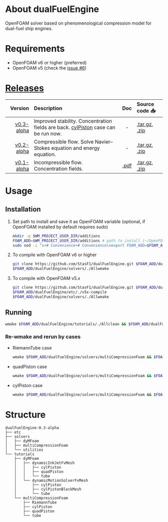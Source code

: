 # About dualFuelEngine
OpenFOAM solver based on phenomenological compression model for dual-fuel ship engines.

# Requirements
- OpenFOAM v6 or higher (preferred)
- OpenFOAM v5 (check the [issue #6](https://github.com/StasF1/dualFuelEngine/issues/6)) 

# [Releases](https://github.com/StasF1/dualFuelEngine/releases)
|Version|Description|Doc|Source code 📥|
|------:|:----------|:-:|:-------------|
[v0.3-alpha](https://github.com/StasF1/dualFuelEngine/tree/v0.3-alpha)|Improved stability. Concentration fields are back. [cylPiston](https://github.com/StasF1/dualFuelEngine/tree/v0.3-alpha/tutorials/multiCompressionFoam/cylPiston) case can be run now.|-|[.tar.gz](https://github.com/StasF1/dualFuelEngine/archive/v0.3-alpha.tar.gz), [.zip](https://github.com/StasF1/dualFuelEngine/archive/v0.3-alpha.zip)|
[v0.2-alpha](https://github.com/StasF1/dualFuelEngine/tree/v0.2-alpha)|Compressible flow. Solve Navier–Stokes equation and energy equation.|-|[.tar.gz](https://github.com/StasF1/dualFuelEngine/archive/v0.2-alpha.tar.gz), [.zip](https://github.com/StasF1/dualFuelEngine/archive/v0.2-alpha.zip)|
[v0.1-alpha](https://github.com/StasF1/dualFuelEngine/tree/v0.1-alpha)|Incompressible flow. Concentration fields.|[.pdf](https://github.com/StasF1/dualFuelEngine/releases/download/v0.1-alpha/dualFuelEngine-0.1-alpha.pdf)|[.tar.gz](https://github.com/StasF1/dualFuelEngine/archive/v0.1-alpha.tar.gz), [.zip](https://github.com/StasF1/dualFuelEngine/archive/v0.1-alpha.zip)|

# Usage
## Installation
1. Set path to install and save it as OpenFOAM variable (optional, if OpenFOAM installed by default requires sudo)
    ```sh
    mkdir -p $WM_PROJECT_USER_DIR/additions
    FOAM_ADD=$WM_PROJECT_USER_DIR/additions # path to install (~/OpenFOAM by default)
    sudo sed -i "s+# Convenience+# Convenience\nexport FOAM_ADD=$FOAM_ADD+g" $WM_PROJECT_DIR/etc/config.sh/settings
    ```

3. To compile with OpenFOAM v6 or higher
    ```sh
    git clone https://github.com/StasF1/dualFuelEngine.git $FOAM_ADD/dualFuelEngine
    $FOAM_ADD/dualFuelEngine/solvers/./Allwmake
    ```
    
4. To compile with OpenFOAM v5.x
    ```sh
    git clone https://github.com/StasF1/dualFuelEngine.git $FOAM_ADD/dualFuelEngine
    $FOAM_ADD/dualFuelEngine/etc/./v5x-compile
    $FOAM_ADD/dualFuelEngine/solvers/./Allwmake
    ```

## Running
```sh
wmake $FOAM_ADD/dualFuelEngine/tutorials/./Allclean && $FOAM_ADD/dualFuelEngine/tutorials/./Allrun
```

### Re-wmake and rerun by cases
- RiemannTube case
    ```sh
    wmake $FOAM_ADD/dualFuelEngine/solvers/multiCompressionFoam && $FOAM_ADD/dualFuelEngine/tutorials/multiCompressionFoam/RiemannTube/./Allclean && $FOAM_ADD/dualFuelEngine/tutorials/multiCompressionFoam/RiemannTube/./Allrun || cat $FOAM_ADD/dualFuelEngine/tutorials/multiCompressionFoam/RiemannTube/log.multiCompressionFoam
    ```
- quadPiston case
    ```sh
    wmake $FOAM_ADD/dualFuelEngine/solvers/multiCompressionFoam && $FOAM_ADD/dualFuelEngine/tutorials/multiCompressionFoam/quadPiston/./Allclean && $FOAM_ADD/dualFuelEngine/tutorials/multiCompressionFoam/quadPiston/./Allrun || cat $FOAM_ADD/dualFuelEngine/tutorials/multiCompressionFoam/quadPiston/log.multiCompressionFoam
    ```
- cylPiston case
    ```sh
    wmake $FOAM_ADD/dualFuelEngine/solvers/multiCompressionFoam && $FOAM_ADD/dualFuelEngine/tutorials/multiCompressionFoam/cylPiston/./Allclean && $FOAM_ADD/dualFuelEngine/tutorials/multiCompressionFoam/cylPiston/./Allrun || cat $FOAM_ADD/dualFuelEngine/tutorials/multiCompressionFoam/cylPiston/log.multiCompressionFoam
    ```

# Structure
```gitignore
dualFuelEngine-0.3-alpha
├── etc
├── solvers
│   ├── dyMFoam
│   ├── multiCompressionFoam
│   └── utilities
└── tutorials
    ├── dyMFoam
    │   ├── dynamicInkJetFvMesh
    │   │   ├── cylPiston
    │   │   ├── quadPiston
    │   │   └── tube
    │   └── dynamicMotionSolverFvMesh
    │       ├── cylPiston
    │       ├── cylPistonBlockMesh
    │       └── tube
    └── multiCompressionFoam
        ├── RiemannTube
        ├── cylPiston
        ├── quadPiston
        └── tube
```